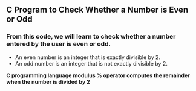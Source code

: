 ## C Program to Check Whether a Number is Even or Odd
### From this code, we will learn to check whether a number entered by the user is even or odd.

- An even number is an integer that is exactly divisible by 2.
- An odd number is an integer that is not exactly divisible by 2.

**C programming language modulus % operator computes the remainder when the number is divided by 2**

